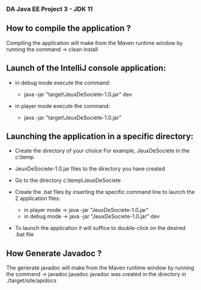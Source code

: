 ### DA Java EE Project 3 - JDK 11

## How to compile the application ?
Compiling the application will make from the Maven runtime window by running the command -> clean install

## Launch of the IntelliJ console application:
- in debug mode execute the command:
    - java -jar "target\JeuxDeSociete-1.0.jar" dev

- in player mode execute the command:
    - java -jar "target\JeuxDeSociete-1.0.jar"

## Launching the application in a specific directory:
- Create the directory of your choice
    For example, JeuxDeSociete in the c:\temp

- JeuxDeSociete-1.0.jar files to the directory you have created

- Go to the directory c:\temp\JeuxDeSociete

- Create the .bat files by inserting the specific command line to launch the 2 application files:
    - in player mode -> java -jar "JeuxDeSociete-1.0.jar"
    - in debug mode -> java -jar "JeuxDeSociete-1.0.jar" dev

- To launch the application it will suffice to double-click on the desired .bat file

## How Generate Javadoc ?
The generate javadoc  will make from the Maven runtime window by running the command -> javadoc:javadoc
javadoc was created in the directory in ./target/site/apidocs
